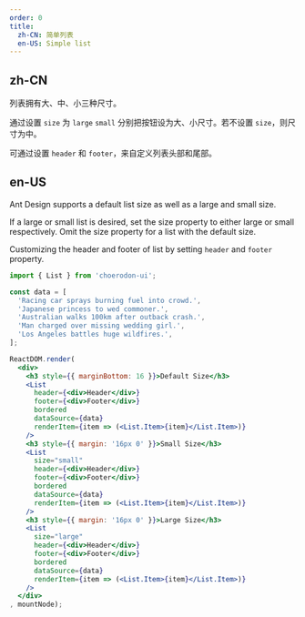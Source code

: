 ```yaml
---
order: 0
title:
  zh-CN: 简单列表
  en-US: Simple list
---
```


## zh-CN

列表拥有大、中、小三种尺寸。

通过设置 `size` 为 `large` `small` 分别把按钮设为大、小尺寸。若不设置 `size`，则尺寸为中。

可通过设置 `header` 和 `footer`，来自定义列表头部和尾部。

## en-US

Ant Design supports a default list size as well as a large and small size.

If a large or small list is desired, set the size property to either large or small respectively. Omit the size property for a list with the default size.

Customizing the header and footer of list by setting `header` and `footer` property.

````jsx
import { List } from 'choerodon-ui';

const data = [
  'Racing car sprays burning fuel into crowd.',
  'Japanese princess to wed commoner.',
  'Australian walks 100km after outback crash.',
  'Man charged over missing wedding girl.',
  'Los Angeles battles huge wildfires.',
];

ReactDOM.render(
  <div>
    <h3 style={{ marginBottom: 16 }}>Default Size</h3>
    <List
      header={<div>Header</div>}
      footer={<div>Footer</div>}
      bordered
      dataSource={data}
      renderItem={item => (<List.Item>{item}</List.Item>)}
    />
    <h3 style={{ margin: '16px 0' }}>Small Size</h3>
    <List
      size="small"
      header={<div>Header</div>}
      footer={<div>Footer</div>}
      bordered
      dataSource={data}
      renderItem={item => (<List.Item>{item}</List.Item>)}
    />
    <h3 style={{ margin: '16px 0' }}>Large Size</h3>
    <List
      size="large"
      header={<div>Header</div>}
      footer={<div>Footer</div>}
      bordered
      dataSource={data}
      renderItem={item => (<List.Item>{item}</List.Item>)}
    />
  </div>
, mountNode);
````
